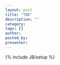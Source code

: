 ```yaml
---
layout: post
title: "TBD"
description: ""
category: 
tags: []
author: 
posted_by: 
presenter: 
---
```

{% include JB/setup %}
